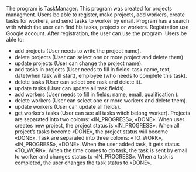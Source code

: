 The program is TaskManager. 
This program was created for projects managment. Users be able to register, make projects, add   workers, create tasks for workers, and send tasks to worker by email. 
Program has a search with which the user can find his tasks, projects or workers.
Registration use Google account.  After registration, the user can use the program.
Users be able to:
  - add projects (User needs to write the project name).
  - delete projects (User can select one or more project and delete them).
  - update projects (User can change the project name).
  - add tasks in projects (User needs to fill in fields: task name, text, date(when task will start), employee (who needs to complete this task).
  - delete tasks (User can select one rask and delete it).
  - update tasks (User can update all task fields).
  - add workers (User needs to fill in fields: name, email, qualification ).
  - delete workers (User can select one or more workers and delete them).
  - update workers (User can update all fields).
  - get worker’s tasks (User can see all tasks witch belong worker).
Projects are separated into two coloms: «IN_PROGRESS», «DONE». 
When user creates new project,  the project status is «IN_PROGRESS».
When all project’s tasks become «DONE», the project status will become «DONE».
Task are separated into three coloms: «TO_WORK», «IN_PROGRESS», «DONE». 
When the user added task, it gets status «TO_WORK».
When the time comes to do task, the task is sent by email to worker and changes status to   «IN_PROGRESS».
When a task is completed, the user changes the task status to «DONE». 
